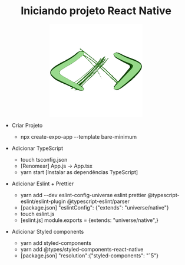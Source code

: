 <h1 align="center"> Iniciando projeto React Native </h1>
<img src='./src/assets/img/devtocruz.png'  style="display: block;
  margin-left: auto;
  margin-right: auto;
  width: 50%;" />

- Criar Projeto

  - npx create-expo-app --template bare-minimum

- Adicionar TypeScript

  - touch tsconfig.json
  - [Renomear] App.js -> App.tsx
  - yarn start
    [Instalar as dependências TypeScript]

- Adicionar Eslint + Prettier

  - yarn add --dev eslint-config-universe eslint prettier @typescript-eslint/eslint-plugin @typescript-eslint/parser
  - [package.json] "eslintConfig": {"extends": "universe/native"}
  - touch eslint.js
  - [eslint.js] module.exports = {extends: "universe/native",}

- Adicionar Styled components

  - yarn add styled-components
  - yarn add @types/styled-components-react-native
  - [package.json] "resolution":{"styled-components": "ˆ5"}
